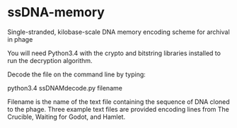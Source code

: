 # ssDNA-memory
Single-stranded, kilobase-scale DNA memory encoding scheme for archival in phage

You will need Python3.4 with the crypto and bitstring libraries installed to run the decryption algorithm.

Decode the file on the command line by typing:

python3.4 ssDNAMdecode.py filename
  
Filename is the name of the text file containing the sequence of DNA cloned to the phage. Three example text files are provided encoding lines from The Crucible, Waiting for Godot, and Hamlet.
